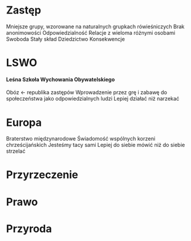 # Zastęp
Mniejsze grupy, wzorowane na naturalnych grupkach rówieśniczych
Brak anonimowości
Odpowiedzialność
Relacje z wieloma różnymi osobami
Swoboda
Stały skład
Dziedzictwo
Konsekwencje

# LSWO
#### Leśna Szkoła Wychowania Obywatelskiego
Obóz <- republika zastępów
Wprowadzenie przez grę i zabawę do społeczeństwa jako odpowiedzialnych ludzi
Lepiej działać niż narzekać

# Europa
Braterstwo międzynarodowe
Świadomość wspólnych korzeni chrześcijańskich
Jesteśmy tacy sami
Lepiej do siebie mówić niż do siebie strzelać

# Przyrzeczenie

# Prawo

# Przyroda
